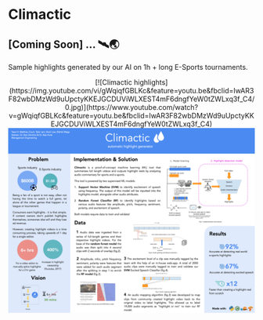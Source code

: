 # Climactic

## [Coming Soon] ... 🛰🌏
Sample highlights generated by our AI on 1h + long E-Sports tournaments.

<p align="center">
[![Climactic highlights](https://img.youtube.com/vi/gWqiqfGBLKc&feature=youtu.be&fbclid=IwAR3F82wbDMzWd9uUpctyKKEJGCDUViWLXEST4mF6dngfYeW0tZWLxq3f_C4/0.jpg)](https://www.youtube.com/watch?v=gWqiqfGBLKc&feature=youtu.be&fbclid=IwAR3F82wbDMzWd9uUpctyKKEJGCDUViWLXEST4mF6dngfYeW0tZWLxq3f_C4)
  <img width="700", src="datastore/images/poster.png">
</p>
